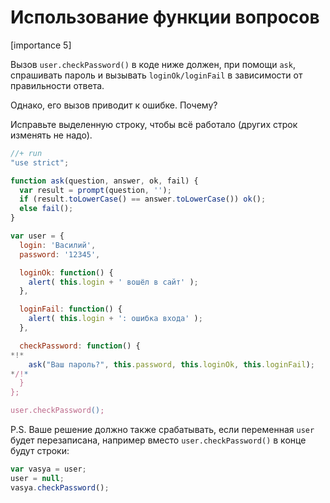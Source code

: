 # Использование функции вопросов

[importance 5]

Вызов `user.checkPassword()` в коде ниже должен, при помощи `ask`, спрашивать пароль и вызывать `loginOk/loginFail` в зависимости от правильности ответа. 

Однако, его вызов приводит к ошибке. Почему? 

Исправьте выделенную строку, чтобы всё работало (других строк изменять не надо).

```js
//+ run
"use strict";

function ask(question, answer, ok, fail) {
  var result = prompt(question, '');
  if (result.toLowerCase() == answer.toLowerCase()) ok();
  else fail();
}

var user = {
  login: 'Василий',
  password: '12345',

  loginOk: function() {
    alert( this.login + ' вошёл в сайт' );
  },

  loginFail: function() {
    alert( this.login + ': ошибка входа' );
  },

  checkPassword: function() {
*!*
    ask("Ваш пароль?", this.password, this.loginOk, this.loginFail);
*/!*
  }
};

user.checkPassword();
```

P.S. Ваше решение должно также срабатывать, если переменная `user` будет перезаписана, например вместо `user.checkPassword()` в конце будут строки:

```js
var vasya = user;
user = null;
vasya.checkPassword();
```

